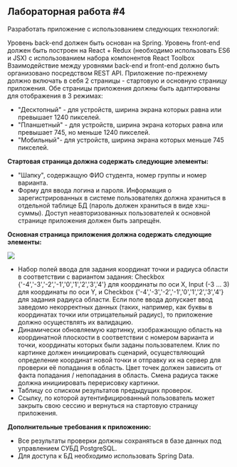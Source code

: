## **Лабораторная работа #4**
Разработать приложение с использованием следующих технологий:

Уровень back-end должен быть основан на Spring.
Уровень front-end должен быть построен на React + Redux (необходимо использовать ES6 и JSX) с использованием набора компонентов React Toolbox
Взаимодействие между уровнями back-end и front-end должно быть организовано посредством REST API.
Приложение по-прежнему должно включать в себя 2 страницы - стартовую и основную страницу приложения. Обе страницы приложения должны быть адаптированы для отображения в 3 режимах:

* "Десктопный" - для устройств, ширина экрана которых равна или превышает 1240 пикселей.
* "Планшетный" - для устройств, ширина экрана которых равна или превышает 745, но меньше 1240 пикселей.
* "Мобильный"- для устройств, ширина экрана которых меньше 745 пикселей.

**Стартовая страница должна содержать следующие элементы:**

* "Шапку", содержащую ФИО студента, номер группы и номер варианта.
* Форму для ввода логина и пароля. Информация о зарегистрированных в системе пользователях должна храниться в отдельной таблице БД (пароль должен храниться в виде хэш-суммы). Доступ неавторизованных пользователей к основной странице приложения должен быть запрещён.

**Основная страница приложения должна содержать следующие элементы:**

![](area(1).jpg)

* Набор полей ввода для задания координат точки и радиуса области в соответствии с вариантом задания: Checkbox {'-4','-3','-2','-1','0','1','2','3','4'} для координаты по оси X, Input (-3 ... 3) для координаты по оси Y, и Checkbox {'-4','-3','-2','-1','0','1','2','3','4'} для задания радиуса области. Если поле ввода допускает ввод заведомо некорректных данных (таких, например, как буквы в координатах точки или отрицательный радиус), то приложение должно осуществлять их валидацию.
* Динамически обновляемую картинку, изображающую область на координатной плоскости в соответствии с номером варианта и точки, координаты которых были заданы пользователем. Клик по картинке должен инициировать сценарий, осуществляющий определение координат новой точки и отправку их на сервер для проверки её попадания в область. Цвет точек должен зависить от факта попадания / непопадания в область. Смена радиуса также должна инициировать перерисовку картинки.
* Таблицу со списком результатов предыдущих проверок.
* Ссылку, по которой аутентифицированный пользователь может закрыть свою сессию и вернуться на стартовую страницу приложения.

**Дополнительные требования к приложению:**

* Все результаты проверки должны сохраняться в базе данных под управлением СУБД PostgreSQL.
* Для доступа к БД необходимо использовать Spring Data.
